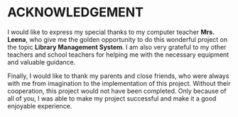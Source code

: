 # ACKNOWLEDGEMENT
I would like to express my special thanks to my computer teacher **Mrs. Leena**, who give me the golden opportunity to do this wonderful project on the topic **Library Management System**. I am also very grateful to my other teachers and school teachers for helping me with the necessary equipment and valuable guidance.

Finally, I would like to thank my parents and close friends, who were always with me from imagination to the implementation of this project. Without their cooperation, this project would not have been completed. Only because of all of you, I was able to make my project successful and make it a good enjoyable experience.